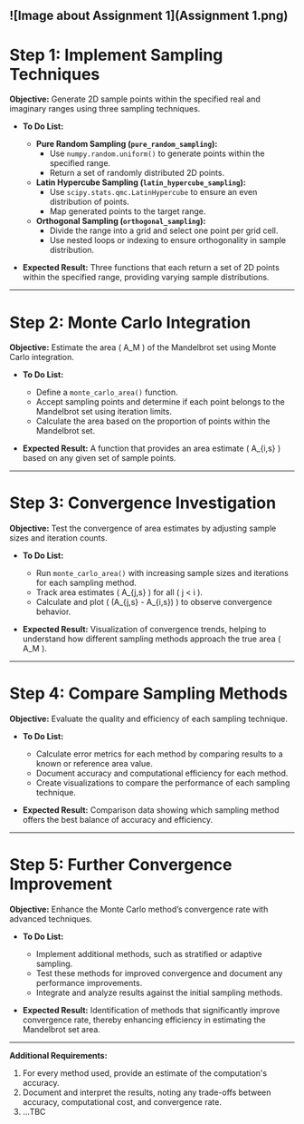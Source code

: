![Image about Assignment 1](Assignment 1.png)
---
# Step 1: Implement Sampling Techniques

**Objective:** Generate 2D sample points within the specified real and imaginary ranges using three sampling techniques.

- **To Do List:**
  - **Pure Random Sampling (`pure_random_sampling`):**
    - Use `numpy.random.uniform()` to generate points within the specified range.
    - Return a set of randomly distributed 2D points.
  - **Latin Hypercube Sampling (`latin_hypercube_sampling`):**
    - Use `scipy.stats.qmc.LatinHypercube` to ensure an even distribution of points.
    - Map generated points to the target range.
  - **Orthogonal Sampling (`orthogonal_sampling`):**
    - Divide the range into a grid and select one point per grid cell.
    - Use nested loops or indexing to ensure orthogonality in sample distribution.

- **Expected Result:** Three functions that each return a set of 2D points within the specified range, providing varying sample distributions.

---

# Step 2: Monte Carlo Integration

**Objective:** Estimate the area \( A_M \) of the Mandelbrot set using Monte Carlo integration.

- **To Do List:**
  - Define a `monte_carlo_area()` function.
  - Accept sampling points and determine if each point belongs to the Mandelbrot set using iteration limits.
  - Calculate the area based on the proportion of points within the Mandelbrot set.

- **Expected Result:** A function that provides an area estimate \( A_{i,s} \) based on any given set of sample points.

---

# Step 3: Convergence Investigation

**Objective:** Test the convergence of area estimates by adjusting sample sizes and iteration counts.

- **To Do List:**
  - Run `monte_carlo_area()` with increasing sample sizes and iterations for each sampling method.
  - Track area estimates \( A_{j,s} \) for all \( j < i \).
  - Calculate and plot \( (A_{j,s} - A_{i,s}) \) to observe convergence behavior.

- **Expected Result:** Visualization of convergence trends, helping to understand how different sampling methods approach the true area \( A_M \).

---

# Step 4: Compare Sampling Methods

**Objective:** Evaluate the quality and efficiency of each sampling technique.

- **To Do List:**
  - Calculate error metrics for each method by comparing results to a known or reference area value.
  - Document accuracy and computational efficiency for each method.
  - Create visualizations to compare the performance of each sampling technique.

- **Expected Result:** Comparison data showing which sampling method offers the best balance of accuracy and efficiency.

---

# Step 5: Further Convergence Improvement

**Objective:** Enhance the Monte Carlo method’s convergence rate with advanced techniques.

- **To Do List:**
  - Implement additional methods, such as stratified or adaptive sampling.
  - Test these methods for improved convergence and document any performance improvements.
  - Integrate and analyze results against the initial sampling methods.

- **Expected Result:** Identification of methods that significantly improve convergence rate, thereby enhancing efficiency in estimating the Mandelbrot set area.

---

**Additional Requirements:**
1. For every method used, provide an estimate of the computation's accuracy.
2. Document and interpret the results, noting any trade-offs between accuracy, computational cost, and convergence rate.
3. ...TBC
